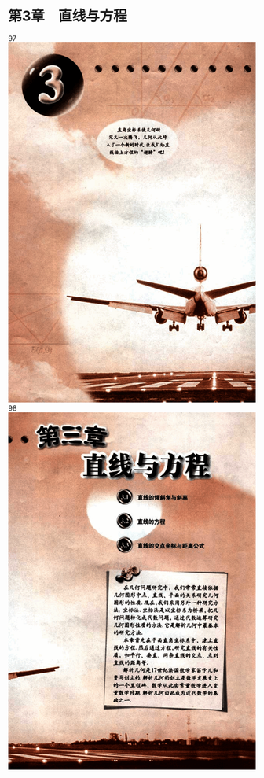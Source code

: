 # 第3章　直线与方程

97
![97](../../book/人教版高中数学A版必修2/人教版高中数学A版必修2_97.png)
98
![98](../../book/人教版高中数学A版必修2/人教版高中数学A版必修2_98.png)
